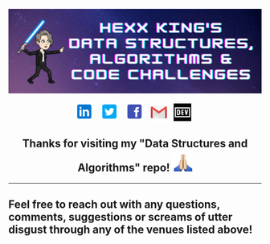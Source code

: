 ![header img](./assets/header.png)

<p align="center">
<!-- I have a theory that GitHub does not support the ability to open a link in a new tab. I could only find evidence that it is not possible. -->
<a href="https://www.linkedin.com/in/hexx-king/" target="_blank" rel="noopener noreferrer"><img height="38" src="./assets/linkedin.png"></a>&nbsp;&nbsp;
<a href="https://twitter.com/hexx_king" target="_blank" rel="noopener noreferrer"><img height="38" src="./assets/twitter.png"></a>&nbsp;&nbsp;
<a href="https://www.facebook.com/hexxking13/" target="_blank" rel="noopener noreferrer"><img height="38" src="./assets/facebook.png"></a>&nbsp;&nbsp;
<a href="mailto:hexxking13@gmail.com" target="_blank" rel="noopener noreferrer"><img height="35" src="./assets/gmail.png"></a>&nbsp;&nbsp;
<a href="https://dev.to/hexxking" target="_blank" rel="noopener noreferrer"><img height="35" src="./assets/dev.png"></a>&nbsp;&nbsp;
</p>

<h2 align="center"> Thanks for visiting my "Data Structures and Algorithms" repo! <img src="./assets/thankyou.gif" width="40px"></h2>

--------------------------

## Feel free to reach out with any questions, comments, suggestions or screams of utter disgust through any of the venues listed above! 
